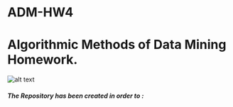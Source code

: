 # ADM-HW4

# Algorithmic Methods of Data Mining Homework.

![alt text](https://photos1.blogger.com/blogger/1244/4149/1600/ML_1col_202.2.jpg "Sapienza Università di Roma")

##### The Repository has been created in order to :



